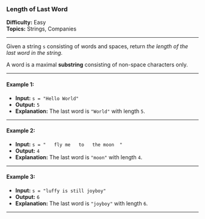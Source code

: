 ### Length of Last Word

**Difficulty:** Easy  
**Topics:** Strings, Companies  

---

Given a string `s` consisting of words and spaces, return *the length of the last word in the string.*

A word is a maximal **substring** consisting of non-space characters only.

---

#### Example 1:

- **Input:** `s = "Hello World"`
- **Output:** `5`
- **Explanation:** The last word is `"World"` with length `5`.

---

#### Example 2:

- **Input:** `s = "   fly me   to   the moon  "`
- **Output:** `4`
- **Explanation:** The last word is `"moon"` with length `4`.

---

#### Example 3:

- **Input:** `s = "luffy is still joyboy"`
- **Output:** `6`
- **Explanation:** The last word is `"joyboy"` with length `6`.

---
